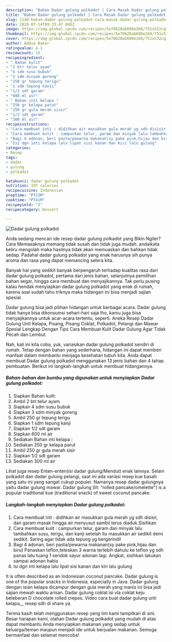 ```yaml
---
description: "Bahan Dadar gulung polkadot | Cara Masak Dadar gulung polkadot Yang Paling Enak"
title: "Bahan Dadar gulung polkadot | Cara Masak Dadar gulung polkadot Yang Paling Enak"
slug: 1140-bahan-dadar-gulung-polkadot-cara-masak-dadar-gulung-polkadot-yang-paling-enak
date: 2020-07-14T09:33:47.048Z
image: https://img-global.cpcdn.com/recipes/5e70628ab608e268/751x532cq70/dadar-gulung-polkadot-foto-resep-utama.jpg
thumbnail: https://img-global.cpcdn.com/recipes/5e70628ab608e268/751x532cq70/dadar-gulung-polkadot-foto-resep-utama.jpg
cover: https://img-global.cpcdn.com/recipes/5e70628ab608e268/751x532cq70/dadar-gulung-polkadot-foto-resep-utama.jpg
author: Addie Baker
ratingvalue: 4.1
reviewcount: 15
recipeingredient:
- " Bahan kulit"
- "2 btr telur ayam"
- "4 sdm susu bubuk"
- "3 sdm minyak goreng"
- "250 gr tepung terigu"
- "1 sdm tepung kanji"
- "1/2 sdt garam"
- "600 ml air"
- " Bahan inti kelapa "
- "250 gr kelapa parut"
- "250 gr gula merah sisir"
- "1/2 sdt garam"
- "300 ml air"
recipeinstructions:
- "Cara membuat inti : didihkan air masukkan gula merah yg sdh disisir, dan garam masak hingga air menyusut sambil terus diaduk.Sisihkan"
- "Cara membuat kulit : campurkan telur, garam dan minyak lalu tambahkan susu, terigu, dan kanji setelah itu masukkan air sedikit demi sedikit. Saring agar tidak ada tepung yg bergerindil"
- "Bagi 4 adonan, beri pasta/pewarna makanan(sy pake pink,hijau dan biru) Panaskan teflon,teteskan 3 warna terlebih dahulu ke teflon yg sdh panas lalu tuang 1 sendok sayur adonan lagi. Angkat, sisihkan lakukan sampai adonan habis"
- "Isi dgn inti kelapa lalu lipat sisi kanan dan kiri lalu gulung"
categories:
- Resep
tags:
- dadar
- gulung
- polkadot

katakunci: dadar gulung polkadot 
nutrition: 197 calories
recipecuisine: Indonesian
preptime: "PT13M"
cooktime: "PT41M"
recipeyield: "2"
recipecategory: Dessert

---
```



![Dadar gulung polkadot](https://img-global.cpcdn.com/recipes/5e70628ab608e268/751x532cq70/dadar-gulung-polkadot-foto-resep-utama.jpg)

Anda sedang mencari ide resep dadar gulung polkadot yang Bikin Ngiler? Cara Memasaknya memang tidak susah dan tidak juga mudah. andaikata keliru mengolah maka hasilnya tidak akan memuaskan dan bahkan tidak sedap. Padahal dadar gulung polkadot yang enak harusnya sih punya aroma dan rasa yang dapat memancing selera kita.

Banyak hal yang sedikit banyak berpengaruh terhadap kualitas rasa dari dadar gulung polkadot, pertama dari jenis bahan, selanjutnya pemilihan bahan segar, hingga cara membuat dan menyajikannya. Tak perlu pusing kalau hendak menyiapkan dadar gulung polkadot yang enak di rumah, karena asal sudah tahu triknya maka hidangan ini bisa menjadi sajian spesial.

Dadar gulung bisa jadi pilihan hidangan untuk berbagai acara. Dadar gulung tidak hanya bisa dikonsumsi sehari-hari saja lho, kamu juga bisa menyajikannya untuk acar-acara tertentu, seperti. Aneka Resep Dadar Gulung Unti Kelapa, Pisang, Pisang Coklat, Polkadot, Pelangi dan Mawar Spesial Lengkap Dengan Tips Cara Membuat Kulit Dadar Gulung Agar Tidak Pecah dan Lembut.


Nah, kali ini kita coba, yuk, variasikan dadar gulung polkadot sendiri di rumah. Tetap dengan bahan yang sederhana, hidangan ini dapat memberi manfaat dalam membantu menjaga kesehatan tubuh kita. Anda dapat membuat Dadar gulung polkadot menggunakan 13 jenis bahan dan 4 tahap pembuatan. Berikut ini langkah-langkah untuk membuat hidangannya.

<!--inarticleads1-->

##### Bahan-bahan dan bumbu yang digunakan untuk menyiapkan Dadar gulung polkadot:

1. Siapkan  Bahan kulit:
1. Ambil 2 btr telur ayam
1. Siapkan 4 sdm susu bubuk
1. Siapkan 3 sdm minyak goreng
1. Ambil 250 gr tepung terigu
1. Siapkan 1 sdm tepung kanji
1. Siapkan 1/2 sdt garam
1. Siapkan 600 ml air
1. Sediakan  Bahan inti kelapa :
1. Sediakan 250 gr kelapa parut
1. Ambil 250 gr gula merah sisir
1. Siapkan 1/2 sdt garam
1. Sediakan 300 ml air


Lihat juga resep Enten-enten(isi dadar gulung/Mendut) enak lainnya. Selain polkadot dan dadar gulung pelangi, saat ini ada variasi resep kue basah yang satu ini yang sangat cukup populer. Namanya resep dadar gulungnya yaitu dadar gulung mawar. Dadar gulung (lit: &#34;rolled pancake/omelette&#34;) is a popular traditional kue (traditional snack) of sweet coconut pancake. 

<!--inarticleads2-->

##### Langkah-langkah menyiapkan Dadar gulung polkadot:

1. Cara membuat inti : didihkan air masukkan gula merah yg sdh disisir, dan garam masak hingga air menyusut sambil terus diaduk.Sisihkan
1. Cara membuat kulit : campurkan telur, garam dan minyak lalu tambahkan susu, terigu, dan kanji setelah itu masukkan air sedikit demi sedikit. Saring agar tidak ada tepung yg bergerindil
1. Bagi 4 adonan, beri pasta/pewarna makanan(sy pake pink,hijau dan biru) Panaskan teflon,teteskan 3 warna terlebih dahulu ke teflon yg sdh panas lalu tuang 1 sendok sayur adonan lagi. Angkat, sisihkan lakukan sampai adonan habis
1. Isi dgn inti kelapa lalu lipat sisi kanan dan kiri lalu gulung


It is often described as an Indonesian coconut pancake. Dadar gulung is one of the popular snacks in Indonesia, especially in Java. Dadar gulung dengan isian kelapa dicampur dengan gula merah yang manis ini bisa jadi sajian mewah waktu arisan. Dadar gulung coklat isi vla coklat keju beleberan D chocolate rolled crepes. Video cara buat dadar gulung unti kelapa,,, resep sdh di share ya. 

Terima kasih telah menggunakan resep yang tim kami tampilkan di sini. Besar harapan kami, olahan Dadar gulung polkadot yang mudah di atas dapat membantu Anda menyiapkan makanan yang sedap untuk keluarga/teman maupun menjadi ide untuk berjualan makanan. Semoga bermanfaat dan selamat mencoba!
